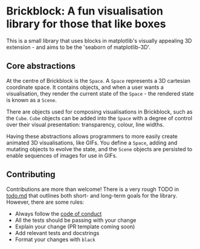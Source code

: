 # Brickblock: A fun visualisation library for those that like boxes

This is a small library that uses blocks in matplotlib's visually appealing 3D extension - and aims to be the 'seaborn of matplotlib-3D'.

## Core abstractions

At the centre of Brickblock is the `Space`. A `Space` represents a 3D cartesian coordinate space. It contains objects, and when a user wants a visualisation, they render the current state of the `Space` - the rendered state is known as a `Scene`.

There are objects used for composing visualisations in Brickblock, such as the `Cube`. `Cube` objects can be added into the `Space` with a degree of control over their visual presentation: transparency, colour, line widths.

Having these abstractions allows programmers to more easily create animated 3D visualisations, like GIFs. You define a `Space`, adding and mutating objects to evolve the state, and the `Scene` objects are persisted to enable sequences of images for use in GIFs.

## Contributing

Contributions are more than welcome! There is a very rough TODO in [todo.md](todo.md) that outlines both short- and long-term goals for the library. However, there are some rules:

* Always follow the [code of conduct](CODE_OF_CONDUCT.md)
* All the tests should be passing with your change
* Explain your change (PR template coming soon)
* Add relevant tests and docstrings
* Format your changes with `black`

